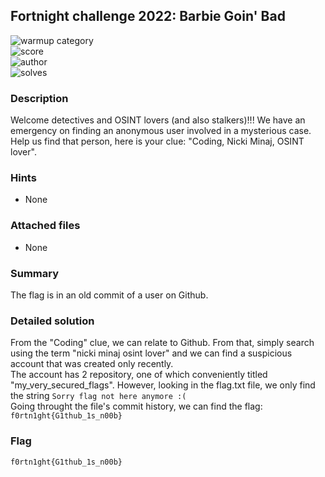 ## Fortnight challenge 2022: Barbie Goin' Bad

![warmup category](https://img.shields.io/badge/Category-OSINT-brightgreen.svg)  
![score](https://img.shields.io/badge/Score_after_CTF-200-blue.svg)  
![author](https://img.shields.io/badge/Author-niche%233259-blue.svg)  
![solves](https://img.shields.io/badge/Solves-7-lightgrey.svg)

### Description
Welcome detectives and OSINT lovers (and also stalkers)!!! We have an emergency on finding an anonymous user involved in a mysterious case. Help us find that person, here is your clue: "Coding, Nicki Minaj, OSINT lover".

### Hints
- None

### Attached files
- None

### Summary
The flag is in an old commit of a user on Github.

### Detailed solution
From the "Coding" clue, we can relate to Github. From that, simply search using the term "nicki minaj osint lover" and we can find a suspicious account that was created only recently.  
The account has 2 repository, one of which conveniently titled "my_very_secured_flags". However, looking in the flag.txt file, we only find the string `Sorry flag not here anymore :(`  
Going throught the file's commit history, we can find the flag: `f0rtn1ght{G1thub_1s_n00b}`

### Flag
```
f0rtn1ght{G1thub_1s_n00b}
```
